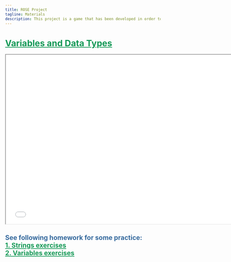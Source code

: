 ```yaml
---
title: ROSE Project
tagline: Materials
description: This project is a game that has been developed in order to help teach kids Python
---
```

<html>
<style>
.vertical-menu {
    float: left;
    width: 260px;
}

.vertical-menu a {
    color: #34689C;
    display: block;
    padding: 12px;
    text-decoration: none;
}

.vertical-menu a:hover {
    background-color: #ccc;
}

.holder {
	margin-left: 260px;
	padding-left: 50px;
}
</style>
<body>

<div class="vertical-menu">
    <!-- Gets content from side-menu.js -->
</div>

<div class="holder">
    <h1 style="color:#159957;"><a href="course_materials/variables_data_types.html#" target="_blank" style="color: #159957">Variables and Data Types</a></h1>
    <iframe src="course_materials/variables_data_types.html#/"
    width="750" height="550"></iframe>
    <br>
    <h2 style="color:#34689C">See following homework for some practice: <br>
    <a href="course_materials/exercises/03_Variables_and_datatypes/homework_Strings.html#" target="_blank" 
    style="color:#159957">1. Strings exercises</a><br>
    <a href="course_materials/exercises/03_Variables_and_datatypes/homework_Variables.html#" target="_blank" 
    style="color:#159957">2. Variables exercises</a>
    </h2>
    <br>
</div>

</body>
<script src="side-menu.js"></script>
</html>
